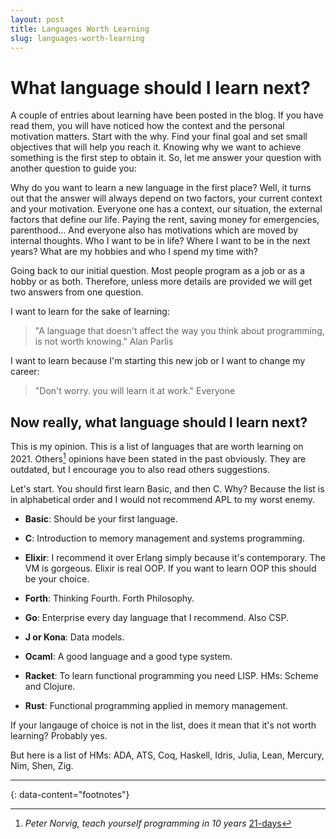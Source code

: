 ```yaml
---
layout: post
title: Languages Worth Learning
slug: languages-worth-learning
---
```


# What language should I learn next?

A couple of entries about learning have been posted in the blog. If you have read them, you will have noticed how the context and the personal motivation matters. Start with the why. Find your final goal and set small objectives that will help you reach it. Knowing why we want to achieve something is the first step to obtain it. So, let me answer your question with another question to guide you:

Why do you want to learn a new language in the first place? Well, it turns out that the answer will always depend on two factors, your current context and your motivation. Everyone one has a context, our situation, the external factors that define our life. Paying the rent, saving money for emergencies, parenthood... And everyone also has motivations which are moved by internal thoughts. Who I want to be in life? Where I want to be in the next years? What are my hobbies and who I spend my time with? 

Going back to our initial question. Most people program as a job or as a hobby or as both. Therefore, unless more details are provided we will get two answers from one question.

I want to learn for the sake of learning:

>"A language that doesn't affect the way you think about programming, is not worth knowing." Alan Parlis

I want to learn because I'm starting this new job or I want to change my career:

>"Don't worry. you will learn it at work." Everyone

## Now really, what language should I learn next?

This is my opinion. This is a list of languages that are worth learning on 2021. Others[^1] opinions have been stated in the past obviously. They are outdated, but I encourage you to also read others suggestions. 

Let's start. You should first learn Basic, and then C. Why? Because the list is in alphabetical order and I would not recommend APL to my worst enemy.

- **Basic**: Should be your first language.

- **C**: Introduction to memory management and systems programming.

- **Elixir**: I recommend it over Erlang simply because it's contemporary. The VM is gorgeous. Elixir is real OOP. If you want to learn OOP this should be your choice.

- **Forth**: Thinking Fourth. Forth Philosophy. 

- **Go**: Enterprise every day language that I recommend. Also CSP.

- **J or Kona**: Data models.

- **Ocaml**: A good language and a good type system.

- **Racket**: To learn functional programming you need LISP. HMs: Scheme and Clojure. 

- **Rust**: Functional programming applied in memory management.

If your langauge of choice is not in the list, does it mean that it's not worth learning? Probably yes. 

But here is a list of HMs: ADA, ATS, Coq, Haskell, Idris, Julia, Lean, Mercury, Nim, Shen, Zig.

---
{: data-content="footnotes"}

[^1]: *Peter Norvig, teach yourself programming in 10 years* [21-days](https://norvig.com/21-days.html)